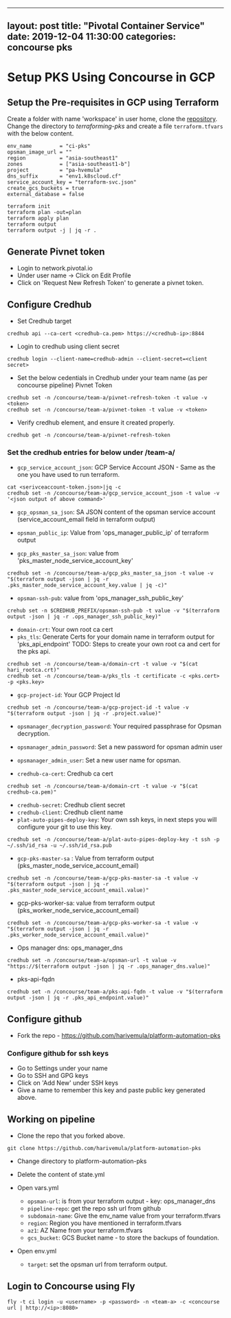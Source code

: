 
---
layout: post
title:  "Pivotal Container Service"
date:   2019-12-04 11:30:00
categories: concourse pks
---

# Setup PKS Using Concourse in GCP
## Setup the Pre-requisites in GCP using Terraform
Create a folder with name 'workspace' in user home, clone the [repository](https://github.com/pivotal-cf/terraforming-gcp).
Change the directory to _terraforming-pks_ and create a file `terraform.tfvars` with the below content.
```
env_name         = "ci-pks"
opsman_image_url = ""
region           = "asia-southeast1"
zones            = ["asia-southeast1-b"]
project          = "pa-hvemula"
dns_suffix       = "env1.k8scloud.cf"
service_account_key = "terraform-svc.json"
create_gcs_buckets = true
external_database = false
```

```
terraform init
terraform plan -out=plan
terraform apply plan
terraform output
terraform output -j | jq -r .
```

## Generate Pivnet token
- Login to network.pivotal.io
- Under user name -> Click on Edit Profile
- Click on 'Request New Refresh Token' to generate a pivnet token.

## Configure Credhub
- Set Credhub target
```
credhub api --ca-cert <credhub-ca.pem> https://<credhub-ip>:8844
```
- Login to credhub using client secret
```
credhub login --client-name=credhub-admin --client-secret=<client secret>
```

- Set the below cedentials in Credhub under your team name (as per concourse pipeline)
Pivnet Token
```
credhub set -n /concourse/team-a/pivnet-refresh-token -t value -v <token>
credhub set -n /concourse/team-a/pivnet-token -t value -v <token>
```
- Verify credhub element, and ensure it created properly.
```
credhub get -n /concourse/team-a/pivnet-refresh-token
```
### Set the credhub entries for below under /team-a/
- `gcp_service_account_json`: GCP Service Account JSON - Same as the one you have used to run terraform.
```
cat <serivceaccount-token.json>|jq -c
credhub set -n /concourse/team-a/gcp_service_account_json -t value -v '<json output of above command>'
```
- `gcp_opsman_sa_json`: SA JSON content of the opsman service account (service_account_email field in terraform output)

- `opsman_public_ip`: Value from 'ops_manager_public_ip' of terraform output
- `gcp_pks_master_sa_json`: value from 'pks_master_node_service_account_key'
```
credhub set -n /concourse/team-a/gcp_pks_master_sa_json -t value -v "$(terraform output -json | jq -r .pks_master_node_service_account_key.value | jq -c)"
```
- `opsman-ssh-pub`: value from 'ops_manager_ssh_public_key'
```
crehub set -n $CREDHUB_PREFIX/opsman-ssh-pub -t value -v "$(terraform output -json | jq -r .ops_manager_ssh_public_key)"
```
- `domain-crt`: Your own root ca cert
- `pks_tls`: Generate Certs for your domain name in terraform output for 'pks_api_endpoint'
TODO: Steps to create your own root ca and cert for the pks api.

```
credhub set -n /concourse/team-a/domain-crt -t value -v "$(cat hari_rootca.crt)"
credhub set -n /concourse/team-a/pks_tls -t certificate -c <pks.cert> -p <pks.key>
```
- `gcp-project-id`: Your GCP Project Id
```
credhub set -n /concourse/team-a/gcp-project-id -t value -v "$(terraform output -json | jq -r .project.value)"
```

- `opsmanager_decryption_password`: Your required passphrase for Opsman decryption.

- `opsmanager_admin_password`: Set a new password for opsman admin user
- `opsmanager_admin_user`: Set a new user name for opsman.
- `credhub-ca-cert`:  Credhub ca cert

```
credhub set -n /concourse/team-a/domain-crt -t value -v "$(cat credhub-ca.pem)"
```

- `credhub-secret`: Credhub client secret
- `credhub-client`: Credhub client name
- `plat-auto-pipes-deploy-key`: Your own ssh keys, in next steps you will configure your git to use this key.

```
credhub set -n /concourse/team-a/plat-auto-pipes-deploy-key -t ssh -p ~/.ssh/id_rsa -u ~/.ssh/id_rsa.pub
```

- `gcp-pks-master-sa` : Value from terraform output (pks_master_node_service_account_email)

```
credhub set -n /concourse/team-a/gcp-pks-master-sa -t value -v "$(terraform output -json | jq -r .pks_master_node_service_account_email.value)"
```

- gcp-pks-worker-sa: value from terraform output (pks_worker_node_service_account_email)

```
credhub set -n /concourse/team-a/gcp-pks-worker-sa -t value -v "$(terraform output -json | jq -r .pks_worker_node_service_account_email.value)"
```

- Ops manager dns: ops_manager_dns

```
credhub set -n /concourse/team-a/opsman-url -t value -v "https://$(terraform output -json | jq -r .ops_manager_dns.value)"
```

- pks-api-fqdn

```
credhub set -n /concourse/team-a/pks-api-fqdn -t value -v "$(terraform output -json | jq -r .pks_api_endpoint.value)"
```



## Configure github
- Fork the repo - https://github.com/harivemula/platform-automation-pks

### Configure github for ssh keys
- Go to Settings under your name
- Go to SSH and GPG keys
- Click on 'Add New' under SSH keys
- Give a name to remember this key and paste public key generated above.



## Working on pipeline
- Clone the repo that you forked above.

```
git clone https://github.com/harivemula/platform-automation-pks
```
- Change directory to platform-automation-pks
- Delete the content of state.yml
- Open vars.yml
  - `opsman-url`: is from your terraform output - key: ops_manager_dns
  - `pipeline-repo`: get the repo ssh url from github
  - `subdomain-name`: Give the env_name value from your terraform.tfvars
  - `region`: Region you have mentioned in terraform.tfvars
  - `az1`: AZ Name from your terraform.tfvars
  - `gcs_bucket`: GCS Bucket name - to store the backups of foundation.

- Open env.yml
  - `target`: set the opsman url from terraform output.



## Login to Concourse using Fly

```
fly -t ci login -u <username> -p <password> -n <team-a> -c <concourse url | http://<ip>:8080>
```
